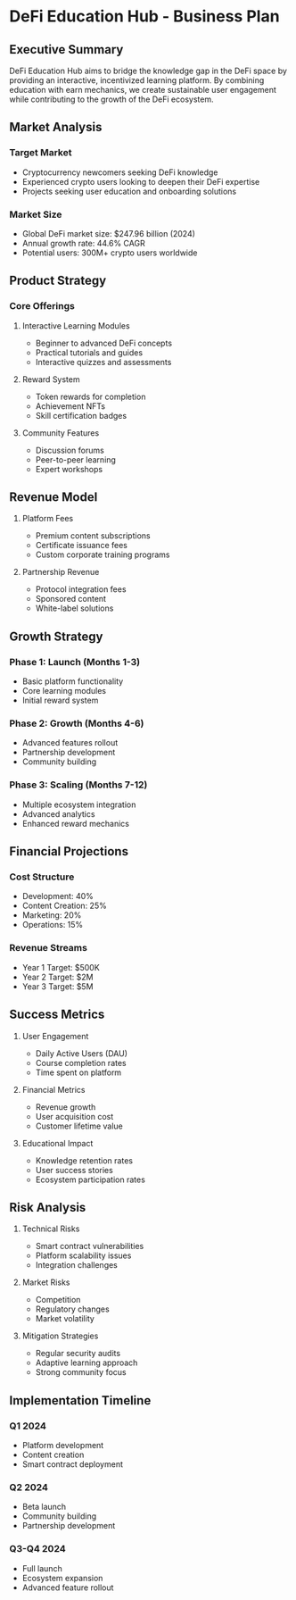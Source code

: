 # DeFi Education Hub - Business Plan

## Executive Summary
DeFi Education Hub aims to bridge the knowledge gap in the DeFi space by providing an interactive, incentivized learning platform. By combining education with earn mechanics, we create sustainable user engagement while contributing to the growth of the DeFi ecosystem.

## Market Analysis
### Target Market
- Cryptocurrency newcomers seeking DeFi knowledge
- Experienced crypto users looking to deepen their DeFi expertise
- Projects seeking user education and onboarding solutions

### Market Size
- Global DeFi market size: $247.96 billion (2024)
- Annual growth rate: 44.6% CAGR
- Potential users: 300M+ crypto users worldwide

## Product Strategy
### Core Offerings
1. Interactive Learning Modules
   - Beginner to advanced DeFi concepts
   - Practical tutorials and guides
   - Interactive quizzes and assessments

2. Reward System
   - Token rewards for completion
   - Achievement NFTs
   - Skill certification badges

3. Community Features
   - Discussion forums
   - Peer-to-peer learning
   - Expert workshops

## Revenue Model
1. Platform Fees
   - Premium content subscriptions
   - Certificate issuance fees
   - Custom corporate training programs

2. Partnership Revenue
   - Protocol integration fees
   - Sponsored content
   - White-label solutions

## Growth Strategy
### Phase 1: Launch (Months 1-3)
- Basic platform functionality
- Core learning modules
- Initial reward system

### Phase 2: Growth (Months 4-6)
- Advanced features rollout
- Partnership development
- Community building

### Phase 3: Scaling (Months 7-12)
- Multiple ecosystem integration
- Advanced analytics
- Enhanced reward mechanics

## Financial Projections
### Cost Structure
- Development: 40%
- Content Creation: 25%
- Marketing: 20%
- Operations: 15%

### Revenue Streams
- Year 1 Target: $500K
- Year 2 Target: $2M
- Year 3 Target: $5M

## Success Metrics
1. User Engagement
   - Daily Active Users (DAU)
   - Course completion rates
   - Time spent on platform

2. Financial Metrics
   - Revenue growth
   - User acquisition cost
   - Customer lifetime value

3. Educational Impact
   - Knowledge retention rates
   - User success stories
   - Ecosystem participation rates

## Risk Analysis
1. Technical Risks
   - Smart contract vulnerabilities
   - Platform scalability issues
   - Integration challenges

2. Market Risks
   - Competition
   - Regulatory changes
   - Market volatility

3. Mitigation Strategies
   - Regular security audits
   - Adaptive learning approach
   - Strong community focus

## Implementation Timeline
### Q1 2024
- Platform development
- Content creation
- Smart contract deployment

### Q2 2024
- Beta launch
- Community building
- Partnership development

### Q3-Q4 2024
- Full launch
- Ecosystem expansion
- Advanced feature rollout

